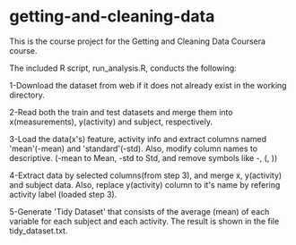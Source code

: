 # getting-and-cleaning-data

This is the course project for the Getting and Cleaning Data Coursera course.


The included R script, run_analysis.R, conducts the following:

1-Download the dataset from web if it does not already exist in the working directory.

2-Read both the train and test datasets and merge them into x(measurements), y(activity) and subject, respectively.

3-Load the data(x's) feature, activity info and extract columns named 'mean'(-mean) and 'standard'(-std). Also, modify column names to descriptive. (-mean to Mean, -std to Std, and remove symbols like -, (, ))

4-Extract data by selected columns(from step 3), and merge x, y(activity) and subject data. Also, replace y(activity) column to it's name by refering activity label (loaded step 3).

5-Generate 'Tidy Dataset' that consists of the average (mean) of each variable for each subject and each activity. The result is shown in the file tidy_dataset.txt.
